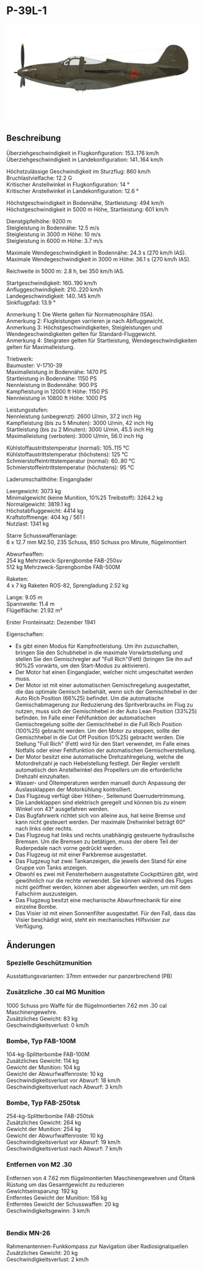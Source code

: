 # P-39L-1  
  
![p39l1](../images/p39l1.png)  
  
## Beschreibung  
  
Überziehgeschwindigkeit in Flugkonfiguration: 153..176 km/h  
Überziehgeschwindigkeit in Landekonfiguration: 141..164 km/h  
  
Höchstzulässige Geschwindigkeit im Sturzflug: 860 km/h  
Bruchlastvielfache: 12.2 G  
Kritischer Anstellwinkel in Flugkonfiguration: 14 °  
Kritischer Anstellwinkel in Landekonfiguration: 12.6 °  
  
Höchstgeschwindigkeit in Bodennähe, Startleistung: 494 km/h  
Höchstgeschwindigkeit in 5000 m Höhe, Startleistung: 601 km/h  
  
Dienstgipfelhöhe: 9200 m  
Steigleistung in Bodennähe: 12.5 m/s  
Steigleistung in 3000 m Höhe: 10 m/s  
Steigleistung in 6000 m Höhe: 3.7 m/s  
  
Maximale Wendegeschwindigkeit in Bodennähe: 24.3 s (270 km/h IAS).  
Maximale Wendegeschwindigkeit in 3000 m Höhe: 36.1 s (270 km/h IAS).  
  
Reichweite in 5000 m: 2.8 h, bei 350 km/h IAS.  
  
Startgeschwindigkeit: 160..190 km/h  
Anfluggeschwindigkeit: 210..220 km/h  
Landegeschwindigkeit: 140..145 km/h  
Sinkflugpfad: 13.9 °  
  
Anmerkung 1: Die Werte gelten für Normatmosphäre (ISA).  
Anmerkung 2: Flugleistungen varrieren je nach Abfluggewicht.  
Anmerkung 3: Höchstgeschwindigkeiten, Steigleistungen und Wendegeschwindigkeiten gelten für Standard-Fluggewicht.  
Anmerkung 4: Steigraten gelten für Startleistung, Wendegeschwindigkeiten gelten für Maximalleistung.  
  
Triebwerk:  
Baumuster: V-1710-39  
Maximalleistung in Bodennähe: 1470 PS  
Startleistung in Bodennähe: 1150 PS  
Nennleistung in Bodennähe: 900 PS  
Kampfleistung in 12000 ft Höhe: 1150 PS  
Nennleistung in 10800 ft Höhe: 1000 PS  
  
Leistungsstufen:  
Nennleistung (unbegrenzt): 2600 U/min, 37.2 inch Hg  
Kampfleistung (bis zu 5 Minuten): 3000 U/min, 42 inch Hg  
Startleistung (bis zu 2 Minuten): 3000 U/min, 45.5 inch Hg  
Maximalleistung (verboten): 3000 U/min, 56.0 inch Hg  
  
Kühlstoffaustrittstemperatur (normal): 105..115 °C  
Kühlstoffaustrittstemperatur (höchstens): 125 °C  
Schmierstoffeintrittstemperatur (normal): 60..80 °C  
Schmierstoffeintrittstemperatur (höchstens): 95 °C  
  
Laderumschalthöhe: Einganglader  
  
Leergewicht: 3073 kg  
Minimalgewicht (keine Munition, 10%25 Treibstoff): 3264.2 kg  
Normalgewicht: 3819.1 kg  
Höchstabfluggewicht: 4414 kg  
Kraftstoffmenge: 404 kg / 561 l  
Nutzlast: 1341 kg  
  
Starre Schusswaffenanlage:  
6 x 12.7 mm M2.50, 235 Schuss, 850 Schuss pro Minute, flügelmontiert  
  
Abwurfwaffen:  
254 kg Mehrzweck-Sprengbombe FAB-250sv  
512 kg Mehrzweck-Sprengbombe FAB-500M  
  
Raketen:  
4 x 7 kg Raketen ROS-82, Sprengladung 2.52 kg  
  
Lange: 9.05 m  
Spannweite: 11.4 m  
Flügelfläche: 21.92 m²  
  
Erster Fronteinsatz: Dezember 1941  
  
Eigenschaften:  
- Es gibt einen Modus für Kampfnotleistung. Um ihn zuzuschalten, bringen Sie den Schubhebel in die maximale Vorwärtsstellung und stellen Sie den Gemischregler auf "Full Rich"(Fett) (bringen Sie ihn auf 90%25 vorwärts, um den Start-Modus zu aktivieren).  
- Der Motor hat einen Einganglader, welcher nicht umgeschaltet werden muss.  
- Der Motor ist mit einer automatischen Gemischregelung ausgestattet, die das optimale Gemisch beibehält, wenn sich der Gemischhebel in der Auto Rich Position (66%25) befindet. Um die automatische Gemischabmagerung zur Reduzierung des Spritverbrauchs im Flug zu nutzen, muss sich der Gemischhebel in der Auto Lean Position (33%25) befinden. Im Falle einer Fehlfunktion der automatischen Gemischregelung sollte der Gemischhebel in die Full Rich Position (100%25) gebracht werden. Um den Motor zu stoppen, sollte der Gemischhebel in die Cut Off Position (0%25) gebracht werden. Die Stellung "Full Rich" (Fett) wird für den Start verwendet, im Falle eines Notfalls oder einer Fehlfunktion der automatischen Gemischverstellung.  
- Der Motor besitzt eine automatische Drehzahlregelung, welche die Motordrehzahl je nach Hebelstellung festlegt. Der Regler verstellt automatisch den Anstellwinkel des Propellers um die erforderliche Drehzahl einzuhalten.  
- Wasser- und Öltemperaturen werden manuell durch Anpassung der Auslassklappen der Motorkühlung kontrolliert.  
- Das Flugzeug verfügt über Höhen-, Seitenund Querrudertrimmung.  
- Die Landeklappen sind elektrisch geregelt und können bis zu einem Winkel von 43° ausgefahren werden.  
- Das Bugfahrwerk richtet sich von alleine aus, hat keine Bremse und kann nicht gesteuert werden. Der maximale Drehwinkel beträgt 60° nach links oder rechts.  
- Das Flugzeug hat links und rechts unabhängig gesteuerte hydraulische Bremsen. Um die Bremsen zu betätigen, muss der obere Teil der Ruderpedale nach vorne gedrückt werden.  
- Das Flugzeug ist mit einer Parkbremse ausgestattet.  
- Das Flugzeug hat zwei Tankanzeigen, die jeweils den Stand für eine Gruppe von Tanks anzeigen.  
- Obwohl es zwei mit Fensterhebern ausgestattete Cockpittüren gibt, wird gewöhnlich nur die rechte verwendet. Sie können während des Fluges nicht geöffnet werden, können aber abgeworfen werden, um mit dem Fallschirm auszusteigen.  
- Das Flugzeug besitzt eine mechanische Abwurfmechanik für eine einzelne Bombe.  
- Das Visier ist mit einen Sonnenfilter ausgestattet. Für den Fall, dass das Visier beschädigt wird, steht ein mechanisches Hilfsvisier zur Verfügung.  
  
## Änderungen  
  
  
  
### Spezielle Geschützmunition  
  
Ausstattungsvarianten: 37mm entweder nur panzerbrechend (PB)  ﻿
  
### Zusätzliche .30 cal MG Munition  
  
1000 Schuss pro Waffe für die flügelmontierten 7.62 mm .30 cal Maschinengewehre.  
Zusätzliches Gewicht: 83 kg  
Geschwindigkeitsverlust: 0 km/h  ﻿
  
  
### Bombe, Typ FAB-100M  
  
104-kg-Splitterbombe FAB-100M  
Zusätzliches Gewicht: 114 kg  
Gewicht der Munition: 104 kg  
Gewicht der Abwurfwaffenroste: 10 kg  
Geschwindigkeitsverlust vor Abwurf: 18 km/h  
Geschwindigkeitsverlust nach Abwurf: 3 km/h  ﻿
  
  
### Bombe, Typ FAB-250tsk  
  
254-kg-Splitterbombe FAB-250tsk  
Zusätzliches Gewicht: 264 kg  
Gewicht der Munition: 254 kg  
Gewicht der Abwurfwaffenroste: 10 kg  
Geschwindigkeitsverlust vor Abwurf: 19 km/h  
Geschwindigkeitsverlust nach Abwurf: 7 km/h  ﻿
  
  
### Entfernen von M2 .30  
  
Entfernen von 4 7.62 mm flügelmontierten Maschinengewehren und Öltank Rüstung um das Gesamtgewicht zu reduzieren  
Gewichtseinsparung: 192 kg  
Entferntes Gewicht der Munition: 158 kg  
Entferntes Gewicht der Schusswaffen: 20 kg  
Geschwindigkeitsgewinn: 3 km/h  
  ﻿
  
### Bendix MN-26  
  
Rahmenantennen-Funkkompass zur Navigation über Radiosignalquellen  
Zusätzliches Gewicht: 20 kg  
Geschwindigkeitsverlust: 2 km/h  